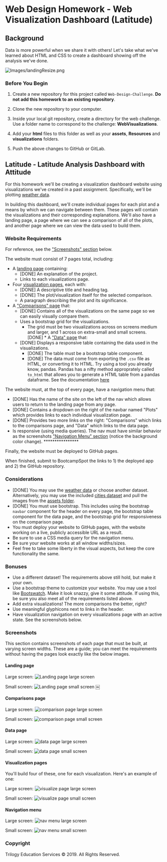 ﻿# Web Design Homework - Web Visualization Dashboard (Latitude)

## Background

Data is more powerful when we share it with others! Let's take what we've learned about HTML 
and CSS to create a dashboard showing off the analysis we've done.

![Images/landingResize.png](Images/landingResize.png)

### Before You Begin

1. Create a new repository for this project called `Web-Design-Challenge`. **Do not add this homework to an existing repository**.

2. Clone the new repository to your computer.

3. Inside your local git repository, create a directory for the web challenge. 
Use a folder name to correspond to the challenge: **WebVisualizations**.

4. Add your **html** files to this folder as well as your **assets**, **Resources** and **visualizations** folders.

5. Push the above changes to GitHub or GitLab.

## Latitude - Latitude Analysis Dashboard with Attitude

For this homework we'll be creating a visualization dashboard website using visualizations
 we've created in a past assignment. Specifically, we'll be plotting [weather data](Resources/cities.csv).

In building this dashboard, we'll create individual pages for each plot and a means by which
 we can navigate between them. These pages will contain the visualizations and their corresponding explanations.
 We'll also have a landing page, a page where we can see a comparison of all of the plots, and another page
 where we can view the data used to build them.

### Website Requirements

For reference, see the ["Screenshots" section](#screenshots) below.

The website must consist of 7 pages total, including:

* A [landing page](#landing-page) containing:
  * [DONE] An explanation of the project.
  * Links to each visualizations page.
* Four [visualization pages](#visualization-pages), each with:
  * [DONE] A descriptive title and heading tag.
  * [DONE] The plot/visualization itself for the selected comparison.
  * A paragraph describing the plot and its significance.
* A ["Comparisons" page](#comparisons-page) that:
  * [DONE] Contains all of the visualizations on the same page so we can easily visually compare them.
  * Uses a bootstrap grid for the visualizations.
    * The grid must be two visualizations across on screens medium and larger, and 1 across on extra-small and small screens.
[DONE] * A ["Data" page](#data-page) that:
  * [DONE] Displays a responsive table containing the data used in the visualizations.
    * [DONE] The table must be a bootstrap table component.
    * [DONE] The data must come from exporting the `.csv` file as HTML, or converting it to HTML.
	Try using a tool you already know, pandas. Pandas has a nifty method approprately 
	called `to_html` that allows you to generate a HTML table from a pandas dataframe. 
	See the documentation [here](https://pandas.pydata.org/pandas-docs/version/0.17.0/generated/pandas.DataFrame.to_html.html)

The website must, at the top of every page, have a navigation menu that:

* [DONE] Has the name of the site on the left of the nav which allows users to return to the landing page from any page.
* [DONE] Contains a dropdown on the right of the navbar named "Plots" which provides links to each individual visualization page.
* [DONE] Provides two more links on the right: "Comparisons" which links to the comparisons page, and "Data" which links to the data page.
* Is responsive (using media queries). The nav must have similar behavior as the screenshots
 ["Navigation Menu" section](#navigation-menu) (notice the background color change). ****************

Finally, the website must be deployed to GitHub pages.

When finished, submit to BootcampSpot the links to 1) the deployed app and 2) the GitHub repository.

### Considerations

* [DONE] You may use the [weather data](Resources/cities.csv) or choose another dataset. Alternatively, 
	you may use the included [cities dataset](Resources/cities.csv) and pull the images from the [assets folder](Resources/assets).
* [DONE] You must use bootstrap. This includes using the bootstrap `navbar` component for the header on
	every page, the bootstrap table component for the data page, and the bootstrap grid for responsiveness on the comparison page.
* You must deploy your website to GitHub pages, with the website working on a live, publicly accessible URL as a result.
* Be sure to use a CSS media query for the navigation menu.
* Be sure your website works at all window widths/sizes.
* Feel free to take some liberty in the visual aspects, but keep the core functionality the same.

### Bonuses

* Use a different dataset! The requirements above still hold, but make it your own.
* Use a bootstrap theme to customize your website. You may use a tool like [Bootswatch](https://bootswatch.com/).
	 Make it look snazzy, give it some attitude. If using this, be sure you also meet all of the requirements listed above.
* Add extra visualizations! The more comparisons the better, right?
* Use meaningful glyphicons next to links in the header.
* Have visualization navigation on every visualizations page with an active state. See the screenshots below.

### Screenshots

This section contains screenshots of each page that must be built, at varying screen widths. These are a guide;
 you can meet the requirements without having the pages look exactly like the below images.

#### Landing page

Large screen:
![Landing page large screen](Images/landing-lg.png)

Small screen:
![Landing page small screen](Images/landing-sm.png)
￼

#### Comparisons page

Large screen:
![comparison page large screen](Images/comparison-lg.png)

Small screen:
![comparison page small screen](Images/comparison-sm.png)

#### Data page

Large screen:
![data page large screen](Images/data-lg.png)

Small screen:
![data page small screen](Images/data-sm.png)

#### Visualization pages

You'll build four of these, one for each visualization. Here's an example of one:

Large screen:
![visualize page large screen](Images/visualize-lg.png)

Small screen:
![visualize page small screen](Images/visualize-sm.png)

#### Navigation menu

Large screen:
![nav menu large screen](Images/nav-lg.png)

Small screen:
![nav menu small screen](Images/nav-sm.png)

### Copyright

Trilogy Education Services © 2019. All Rights Reserved.
